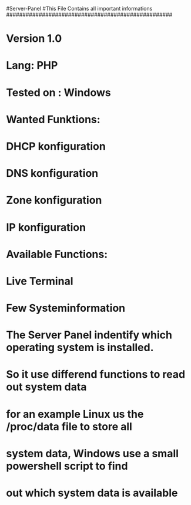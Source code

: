 #Server-Panel
#This File Contains all important informations
###################################################
#
#
# Version 1.0
# Lang: PHP
# Tested on : Windows
# 
#
# Wanted Funktions:
# DHCP konfiguration
# DNS konfiguration
# Zone konfiguration
# IP konfiguration
#
# Available Functions:
# Live Terminal
# Few Systeminformation
#
#
# The Server Panel indentify which operating system is installed.
# So it use differend functions to read out system data
#
# for an example Linux us the /proc/data file to store all 
# system data, Windows use a small powershell script to find
# out which system data is available
#
#
#
